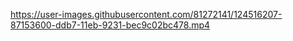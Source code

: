 
https://user-images.githubusercontent.com/81272141/124516207-87153600-ddb7-11eb-9231-bec9c02bc478.mp4
